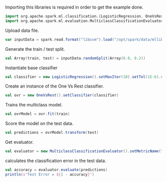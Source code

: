 Importing this libraries is required in order to get the example done.
```scala
import org.apache.spark.ml.classification.{LogisticRegression, OneVsRest}
import org.apache.spark.ml.evaluation.MulticlassClassificationEvaluator
```

Upload data file.
```scala
var inputData = spark.read.format("libsvm").load("/opt/spark/data/mllib/sample_multiclass_classification_data.txt")
```

Generate the train / test split.
```scala
val Array(train, test) = inputData.randomSplit(Array(0.8, 0.2))
```

Instantiate base classifier
```scala
val classifier = new LogisticRegression().setMaxIter(10).setTol(1E-6).setFitIntercept(true)
```

Create an instance of the One Vs Rest classifier.
```scala
val ovr = new OneVsRest().setClassifier(classifier)
```

Trains the multiclass model.
```scala
val ovrModel = ovr.fit(train)
```

Score the model on the test data.
```scala
val predictions = ovrModel.transform(test)
```

Get evaluator.
```scala
val evaluator = new MulticlassClassificationEvaluator().setMetricName("accuracy")
```

calculates the classification error in the test data.
```scala
val accuracy = evaluator.evaluate(predictions)
println(s"Test Error = ${1 - accuracy}")
```
